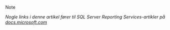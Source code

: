 >[!NOTE]
>*Nogle links i denne artikel fører til SQL Server Reporting Services-artikler på [docs.microsoft.com](https://docs.microsoft.com/sql/reporting-services/)*

